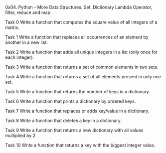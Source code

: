 0x04. Python - More Data Structures: Set, Dictionary
	Lambda Operator, filter, reduce and map

Task 0 Write a function that computes the square value of all integers of a matrix.

Task 1 Write a function that replaces all occurrences of an element by another in a new list.

Task 2 Write a function that adds all unique integers in a list (only once for each integer).

Task 3 Write a function that returns a set of common elements in two sets.

Task 4 Write a function that returns a set of all elements present in only one set.

Task 5 Write a function that returns the number of keys in a dictionary.

Task 6 Write a function that prints a dictionary by ordered keys.

Task 7 Write a function that replaces or adds key/value in a dictionary.

Task 8 Write a function that deletes a key in a dictionary.

Task 9 Write a function that returns a new dictionary with all values multiplied by 2

Task 10 Write a function that returns a key with the biggest integer value.






